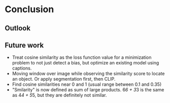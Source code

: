 # Conclusion
<!-- 2-5 sentences, if the explainability method worked as introduction. Then a section with first fat word for each used component. List advantages/disadvantages and limitaions. Last but not least, tell how good/innovative this approach is. -->

## Outlook
<!-- 2 generic introduction sentences. Then list improvements, e.g. more challenging dataset, mutliclass prediction, hyperparameter tuning, etc.
What is the next step? What can one do with this new tech?-->

## Future work
<!-- https://github.com/mlfoundations/open_clip/discussions/361 -->
- Treat cosine similarity as the loss function value for a minimization problem to not just detect a bias, but optimize an existing model using captions.
- Moving window over image while observing the similarity score to locate an object. Or apply segmentation first, then CLIP.
- Find cosine similarities near 0 and 1 (usual range between 0.1 and 0.35)
- "Smilarity" is now defined as sum of large products. 6*6 + 3*3 is the same as 4*4 + 5*5, but they are definitely not similar.

<!-- The greatest deception men suffer is from their own opinions. Leonardo da Vinci -->

<!-- Future tasks:
- Try alternative datasets:
    - synthetic digits
    - http://ufldl.stanford.edu/housenumbers/
-->
